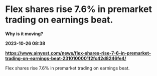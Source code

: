 # Flex shares rise 7.6% in premarket trading on earnings beat.
**Why is it moving?**

**2023-10-26 08:38**

**https://www.ainvest.com/news/flex-shares-rise-7-6-in-premarket-trading-on-earnings-beat-2310100001f2fc42d8246fe4/**

Flex shares rise 7.6% in premarket trading on earnings beat.
